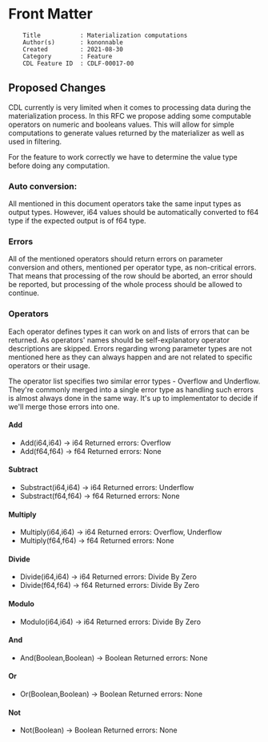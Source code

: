 # Front Matter

```
    Title           : Materialization computations
    Author(s)       : kononnable
    Created         : 2021-08-30
    Category        : Feature
    CDL Feature ID  : CDLF-00017-00
```

## Proposed Changes
CDL currently is very limited when it comes to processing data during the materialization process. In this RFC we propose adding some computable operators on numeric and booleans values. This will allow for simple computations to generate values returned by the materializer as well as used in filtering.

For the feature to work correctly we have to determine the value type before doing any computation.
### Auto conversion:
All mentioned in this document operators take the same input types as output types. However, i64 values should be automatically converted to f64 type if the expected output is of f64 type.
### Errors
All of the mentioned operators should return errors on parameter conversion and others, mentioned per operator type, as non-critical errors. That means that processing of the row should be aborted, an error should be reported, but processing of the whole process should be allowed to continue.

### Operators
Each operator defines types it can work on and lists of errors that can be returned. As operators' names should be self-explanatory operator descriptions are skipped. Errors regarding wrong parameter types are not mentioned here as they can always happen and are not related to specific operators or their usage.

The operator list specifies two similar error types - Overflow and Underflow. They're commonly merged into a single error type as handling such errors is almost always done in the same way. It's up to implementator to decide if we'll merge those errors into one.

#### Add
- Add(i64,i64) -> i64
Returned errors: Overflow
- Add(f64,f64) -> f64
Returned errors: None
#### Subtract
- Substract(i64,i64) -> i64
Returned errors: Underflow
- Substract(f64,f64) -> f64
Returned errors: None
#### Multiply
- Multiply(i64,i64) -> i64
Returned errors: Overflow, Underflow
- Multiply(f64,f64) -> f64
Returned errors: None
#### Divide
- Divide(i64,i64) -> i64
Returned errors: Divide By Zero
- Divide(f64,f64) -> f64
Returned errors: Divide By Zero
#### Modulo
- Modulo(i64,i64) -> i64
Returned errors: Divide By Zero
#### And
- And(Boolean,Boolean) -> Boolean
Returned errors: None
#### Or
- Or(Boolean,Boolean) -> Boolean
Returned errors: None
#### Not
- Not(Boolean) -> Boolean
Returned errors: None

